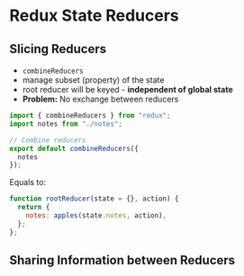 # Redux State Reducers

## Slicing Reducers

- `combineReducers`
- manage subset (property) of the state
- root reducer will be keyed - **independent of global state**
- **Problem:** No exchange between reducers

```javascript
import { combineReducers } from "redux";
import notes from "./notes";

// Combine reducers
export default combineReducers({
  notes
});
```

Equals to:

```javascript
function rootReducer(state = {}, action) {
  return {
    notes: apples(state.notes, action),
  };
};
```



## Sharing Information between Reducers
